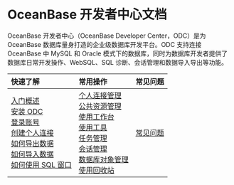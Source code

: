 OceanBase 开发者中心文档 
=========================
OceanBase 开发者中心（OceanBase Developer Center，ODC）是为 OceanBase 数据库量身打造的企业级数据库开发平台。ODC 支持连接 OceanBase 中 MySQL 和 Oracle 模式下的数据库，同时为数据库开发者提供了数据库日常开发操作、WebSQL、SQL 诊断、会话管理和数据导入导出等功能。

|         快速了解         | 常用操作 |常见问题|
|:-----------------------|:---------|:---------|
|    [入门概述](3.quickstart/1.quickstart-overview.md)  <br> [安装 ODC](3.quickstart/2.install-odc.md) <br> [登录账号](3.quickstart/3.quickstart-log-on-to-odc.md)<br> [创建个人连接](3.quickstart/4.quickstart-create-a-personal-connection.md) <br> [如何导出数据](4.tutorials/3.export-data.md) <br> [如何导入数据](4.tutorials/4.tutorials-import.md)<br> [如何使用 SQL 窗口](5.web-odc-user-guide/5.web-odc-use-workspace/2.web-odc-sql-window.md)| [个人连接管理](5.web-odc-user-guide/5.web-odc-user-guide/3.web-odc-connect-database/2.web-odc-manage-connections.md) <br>[公共资源管理](5.web-odc-user-guide/4.web-odc-public-resource-management/3.web-odc-resource-management/1.web-odc-manage-public-connection.md)<br> [使用工作台](5.web-odc-user-guide/5.web-odc-use-workspace/1.web-odc-use-workspace-overview.md) <br>[使用工具](5.web-odc-user-guide/6.web-odc-use-tools/1.web-odc-data-export-and-import/1.web-odc-data-export-and-import-overview.md) <br>[任务管理](5.web-odc-user-guide/8.web-odc-task-management/1.web-odc-task-management-overview.md)<br>[会话管理](5.web-odc-user-guide/9.web-odc-session-management.md)<br>[数据库对象管理](5.web-odc-user-guide/10.web-odc-database-objects/1.web-odc-table-objects/1.web-odc-table-objects-overview.md)<br>[使用回收站](5.web-odc-user-guide/7.web-odc-recycle-bin.md) |[常见问题](9.fag)   |

